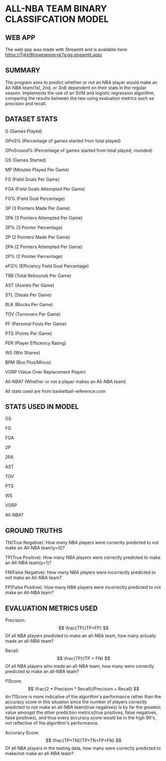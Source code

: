 # ALL-NBA TEAM BINARY CLASSIFCATION MODEL

## WEB APP

The web app was made with Streamlit and is available here: https://7i4xt8hqwtqepmryk7jcgg.streamlit.app/

## SUMMARY
The program aims to predict whether or not an NBA player would make an All-NBA team(1st, 2nd, or 3rd) dependent on their stats in the regular season. Implements the use of an SVM and logistic regression algorithm, comparing the results between the two using evaluation metrics such as precision and recall. 

## DATASET STATS
G (Games Played) 

GPnS% (Percentage of games started from total played) 

GPnSround% (Percentage of games started from total played, rounded)

GS (Games Started)

MP (Minutes Played Per Game)

FG (Field Goals Per Game)

FGA (Field Goals Attempted Per Game)

FG% (Field Goal Percentage)

3P (3 Pointers Made Per Game)

3PA (3 Pointers Attempted Per Game)

3P% (3 Pointer Percentage)

2P (2 Pointers Made Per Game)

2PA (2 Pointers Attempted Per Game)

2P% (2 Pointer Percentage)

eFG% (Efficiency Field Goal Percentage)

TRB (Total Rebounds Per Game)

AST (Assists Per Game)

STL (Steals Per Game)

BLK (Blocks Per Game)

TOV (Turnovers Per Game)

PF (Personal Fouls Per Game)

PTS (Points Per Game)

PER (Player Efficiency Rating)

WS (Win Shares)

BPM (Box Plus/Minus)

VORP (Value Over Replacement Player)

All-NBA? (Whether or not a player makes an All-NBA team)

All stats used are from basketball-reference.com

## STATS USED IN MODEL

GS

FG

FGA

2P

2PA

AST

TOV
 
PTS
 
WS
 
VORP
 
All-NBA?

## GROUND TRUTHS

TN(True Negative): How many NBA players were correctly predicted to not make an All-NBA team(y=0)?

TP(True Positive): How many NBA players were correctly predicted to make an All-NBA team(y=1)?

FN(False Negative): How many NBA players were incorrectly predicted to not make an All-NBA team?

FP(False Positive): How many NBA players were incorrectly predicted to not make an All-NBA team?

## EVALUATION METRICS USED

Precision: 
$$ \frac{TP}{TP+FP} $$
 Of all NBA players predicted to make an all-NBA team, how many actually made an all-NBA team?

Recall: 
$$ \frac{TP}{TP + FN} $$
 Of all NBA players who made an all-NBA team, how many were correctly predicted to make an all-NBA team?

f1Score: 
$$ \frac{2 * Precision * Recall}{Precision + Recall} $$
 An f1Score is more indicative of the algorithm's performance rather than the accuracy score in this situation since the number of players correctly predicted to not make an all-NBA team(true negatives) is by far the greatest value amongst the other prediction metrics(true positives, false negatives, false positives), and thus every accuracy score would be in the high 90's, not reflective of the algorithm's performance.

Accuracy Score: 
$$ \frac{TP+TN}{TP+TN+FP+FN} $$
Of all NBA players in the testing data, how many were correctly predicted to make/not make an all-NBA team?